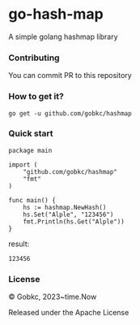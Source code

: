 # go-hash-map
A simple golang hashmap library


### Contributing
You can commit PR to this repository

### How to get it?
````
go get -u github.com/gobkc/hashmap
````

### Quick start
````
package main

import (
	"github.com/gobkc/hashmap"
	"fmt"
)

func main() {
    hs := hashmap.NewHash()
    hs.Set("Alple", "123456")
    fmt.Println(hs.Get("Alple"))
}
````
result:
````
123456
````

### License
© Gobkc, 2023~time.Now

Released under the Apache License